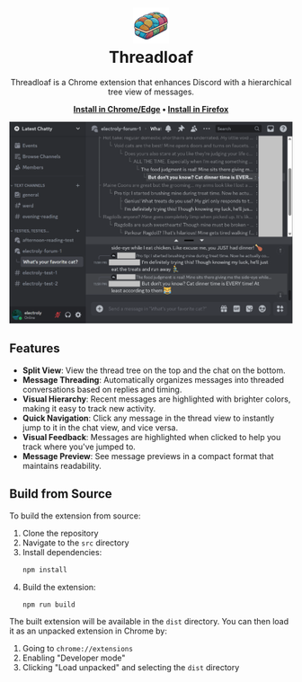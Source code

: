 <h1 align="center"><img src="threadloaf.png" width=64><br>Threadloaf</h1>

<p align="center">Threadloaf is a Chrome extension that enhances Discord with a hierarchical tree view of messages.</p>

<p align="center">
<b>
<a href="https://chrome.google.com/webstore/detail/kcmfpchdgmiflfoakcklghddhabhejdn">Install in Chrome/Edge</a> &bull; 
<a href="https://addons.mozilla.org/en-US/firefox/addon/threadloaf/">Install in Firefox</a>
</b>
</p>

<p align="center">
<img src="screenshot.png">
</p>

## Features

- **Split View**: View the thread tree on the top and the chat on the bottom.
- **Message Threading**: Automatically organizes messages into threaded conversations based on replies and timing.
- **Visual Hierarchy**: Recent messages are highlighted with brighter colors, making it easy to track new activity.
- **Quick Navigation**: Click any message in the thread view to instantly jump to it in the chat view, and vice versa.
- **Visual Feedback**: Messages are highlighted when clicked to help you track where you've jumped to.
- **Message Preview**: See message previews in a compact format that maintains readability.

## Build from Source

To build the extension from source:

1. Clone the repository
2. Navigate to the `src` directory
3. Install dependencies:
   ```bash
   npm install
   ```
4. Build the extension:
   ```bash
   npm run build
   ```

The built extension will be available in the `dist` directory. You can then load it as an unpacked extension in Chrome by:
1. Going to `chrome://extensions`
2. Enabling "Developer mode"
3. Clicking "Load unpacked" and selecting the `dist` directory
